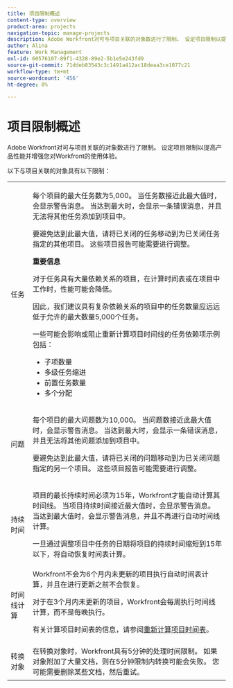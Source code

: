 ```yaml
---
title: 项目限制概述
content-type: overview
product-area: projects
navigation-topic: manage-projects
description: Adobe Workfront对可与项目关联的对象数进行了限制。 设定项目限制以提高产品性能并增强您对Workfront的使用体验。
author: Alina
feature: Work Management
exl-id: 60576107-89f1-4328-89e2-5b1e5e243fd9
source-git-commit: 71ddeb83543c3c1491a412ac18deaa3ce1077c21
workflow-type: tm+mt
source-wordcount: '456'
ht-degree: 0%

---
```


# 项目限制概述

Adobe Workfront对可与项目关联的对象数进行了限制。 设定项目限制以提高产品性能并增强您对Workfront的使用体验。

以下与项目关联的对象具有以下限制：

<table style="table-layout:auto"> 
 <col> 
 <col> 
 <tbody> 
  <tr> 
   <td role="rowheader"><p>任务</p></td> 
   <td>  <p>每个项目的最大任务数为5,000。 当任务数接近此最大值时，会显示警告消息。 当达到最大时，会显示一条错误消息，并且无法将其他任务添加到项目中。</p> <p>要避免达到此最大值，请将已关闭的任务移动到为已关闭任务指定的其他项目。 这些项目报告可能需要进行调整。</p>

<b>重要信息</b>

对于任务具有大量依赖关系的项目，在计算时间表或在项目中工作时，性能可能会降低。

因此，我们建议具有复杂依赖关系的项目中的任务数量应远远低于允许的最大数量5,000个任务。

一些可能会影响或阻止重新计算项目时间线的任务依赖项示例包括：

<ul><li>子项数量</li>
   <li>多级任务缩进</li>
   <li>前置任务数量</li>
   <li>多个分配</li>
   </ul>
   </td> 
  </tr> 
  <tr> 
   <td role="rowheader"><p>问题</p></td> 
   <td>  <p>每个项目的最大问题数为10,000。 当问题数接近此最大值时，会显示警告消息。 当达到最大时，会显示一条错误消息，并且无法将其他问题添加到项目中。</p> <p>要避免达到此最大值，请将已关闭的问题移动到为已关闭问题指定的另一个项目。 这些项目报告可能需要进行调整。</p> </td> 
  </tr> 
  <tr> 
   <td role="rowheader"><p>持续时间</p></td> 
   <td> <p>项目的最长持续时间必须为15年，Workfront才能自动计算其时间线。 当项目持续时间接近最大值时，会显示警告消息。 当达到最大值时，会显示警告消息，并且不再进行自动时间线计算。</p> <p>一旦通过调整项目中任务的日期将项目的持续时间缩短到15年以下，将自动恢复时间表计算。</p> </td> 
  </tr> 
  <tr> 
   <td role="rowheader"><p>时间线计算</p></td> 
   <td>Workfront不会为6个月内未更新的项目执行自动时间表计算，并且在进行更新之前不会恢复。<p>对于在3个月内未更新的项目，Workfront会每周执行时间线计算，而不是每晚执行。</p><p>有关计算项目时间表的信息，请参阅<a href="../../../manage-work/projects/manage-projects/recalculate-project-timeline.md" class="MCXref xref">重新计算项目时间表</a>。 </p></td> 
  </tr> 
    <tr> 
   <td role="rowheader"><p>转换对象 </p></td> 
   <td>在转换对象时，Workfront具有5分钟的处理时间限制。 如果对象附加了大量文档，则在5分钟限制内转换可能会失败。 您可能需要删除某些文档，然后重试。</td> 
  </tr> 
 </tbody> 
</table>

<!-- Notes from the table: 
     <p>For tasks limits: (This is NOT TRUE , but the PMs always wanted this to stay the way it is because they don't want customers creating projects bigger than this.)</p>
    <p>For issue limits: (this is true only for some clusters; according to Anna A., some clusters are set to a million.)</p>
    -->
